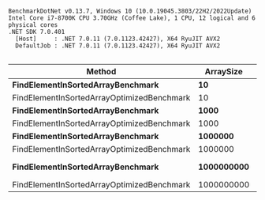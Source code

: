 ```

BenchmarkDotNet v0.13.7, Windows 10 (10.0.19045.3803/22H2/2022Update)
Intel Core i7-8700K CPU 3.70GHz (Coffee Lake), 1 CPU, 12 logical and 6 physical cores
.NET SDK 7.0.401
  [Host]     : .NET 7.0.11 (7.0.1123.42427), X64 RyuJIT AVX2
  DefaultJob : .NET 7.0.11 (7.0.1123.42427), X64 RyuJIT AVX2


```
|                                     Method |  ArraySize |               Mean |              Error |             StdDev | Allocated |
|------------------------------------------- |----------- |-------------------:|-------------------:|-------------------:|----------:|
|          **FindElementInSortedArrayBenchmark** |         **10** |           **8.821 ns** |          **0.1989 ns** |          **0.2443 ns** |         **-** |
| FindElementInSortedArrayOptimizedBenchmark |         10 |          12.152 ns |          0.2735 ns |          0.2686 ns |         - |
|          **FindElementInSortedArrayBenchmark** |       **1000** |         **525.492 ns** |         **10.5445 ns** |         **15.7825 ns** |         **-** |
| FindElementInSortedArrayOptimizedBenchmark |       1000 |          29.757 ns |          0.5979 ns |          1.1082 ns |         - |
|          **FindElementInSortedArrayBenchmark** |    **1000000** |     **539,694.870 ns** |     **10,641.4642 ns** |     **15,927.6425 ns** |       **1 B** |
| FindElementInSortedArrayOptimizedBenchmark |    1000000 |          58.578 ns |          1.1565 ns |          1.0252 ns |         - |
|          **FindElementInSortedArrayBenchmark** | **1000000000** | **600,490,475.000 ns** | **11,909,982.8845 ns** | **31,166,349.3654 ns** |     **600 B** |
| FindElementInSortedArrayOptimizedBenchmark | 1000000000 |         104.855 ns |          2.1228 ns |          2.3594 ns |         - |
